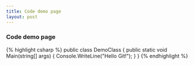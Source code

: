 ```yaml
---
title: Code demo page
layout: post
---
```


<h3>Code demo page</h3>

{% highlight csharp %}
public class DemoClass
{
  public static void Main(string[] args)
  {
    Console.WriteLine("Hello Git!");
  }
}
{% endhighlight %}
